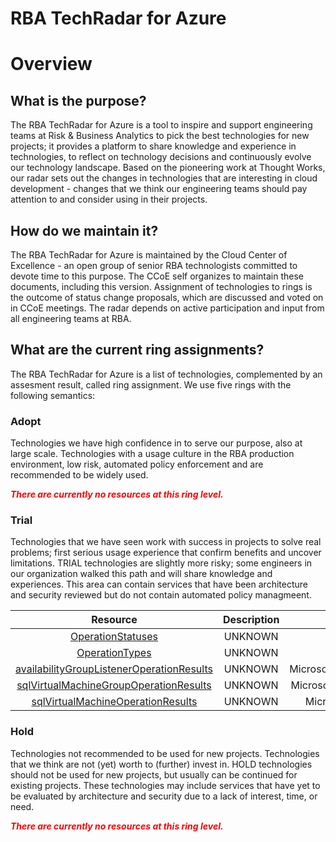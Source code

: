 
RBA TechRadar for Azure
=======================

# Overview

## What is the purpose?


The RBA TechRadar for Azure is a tool to inspire and support engineering teams at Risk & Business Analytics to pick the best technologies for new projects; it provides a platform to share knowledge and experience in technologies, to reflect on technology decisions and continuously evolve our technology landscape.  Based on the pioneering work at Thought Works, our radar sets out the changes in technologies that are interesting in cloud development - changes that we think our engineering teams should pay attention to and consider using in their projects.
## How do we maintain it?


The RBA TechRadar for Azure is maintained by the Cloud Center of Excellence - an open group of senior RBA technologists committed to devote time to this purpose.  The CCoE self organizes to maintain these documents, including this version.  Assignment of technologies to rings is the outcome of status change proposals, which are discussed and voted on in CCoE meetings.  The radar depends on active participation and input from all engineering teams at RBA.
## What are the current ring assignments?


The RBA TechRadar for Azure is a list of technologies, complemented by an assesment result, called ring assignment.  We use five rings with the following semantics:
### Adopt


Technologies we have high confidence in to serve our purpose, also at large scale.  Technologies with a usage culture in the RBA production environment, low risk, automated policy enforcement and are recommended to be widely used.  
  
***<font color="red"> There are currently no resources at this ring level. </font>***
### Trial


Technologies that we have seen work with success in projects to solve real problems;  first serious usage experience that confirm benefits and uncover limitations.  TRIAL technologies are slightly more risky; some engineers in our organization walked this path and will share knowledge and experiences.  This area can contain services that have been architecture and security reviewed but do not contain automated policy managmeent.  

|Resource|Description|Path|Status|
| :---: | :---: | :---: | :---: |
|[OperationStatuses](https://github.com/openrba/python-azure-techradar/blob/master/Microsoft.Compute/Locations/OperationStatuses/README.md)|UNKNOWN|Microsoft.Compute/Locations/OperationStatuses|TRIAL|
|[OperationTypes](https://github.com/openrba/python-azure-techradar/blob/master/Microsoft.Compute/Locations/OperationTypes/README.md)|UNKNOWN|Microsoft.Compute/Locations/OperationTypes|TRIAL|
|[availabilityGroupListenerOperationResults](https://github.com/openrba/python-azure-techradar/blob/master/Microsoft.Compute/Locations/availabilityGroupListenerOperationResults/README.md)|UNKNOWN|Microsoft.Compute/Locations/availabilityGroupListenerOperationResults|TRIAL|
|[sqlVirtualMachineGroupOperationResults](https://github.com/openrba/python-azure-techradar/blob/master/Microsoft.Compute/Locations/sqlVirtualMachineGroupOperationResults/README.md)|UNKNOWN|Microsoft.Compute/Locations/sqlVirtualMachineGroupOperationResults|TRIAL|
|[sqlVirtualMachineOperationResults](https://github.com/openrba/python-azure-techradar/blob/master/Microsoft.Compute/Locations/sqlVirtualMachineOperationResults/README.md)|UNKNOWN|Microsoft.Compute/Locations/sqlVirtualMachineOperationResults|TRIAL|

### Hold


Technologies not recommended to be used for new projects. Technologies that we think are not (yet) worth to (further) invest in.  HOLD technologies should not be used for new projects, but usually can be continued for existing projects.  These technologies may include services that have yet to be evaluated by architecture and security due to a lack of interest, time, or need.  
  
***<font color="red"> There are currently no resources at this ring level. </font>***